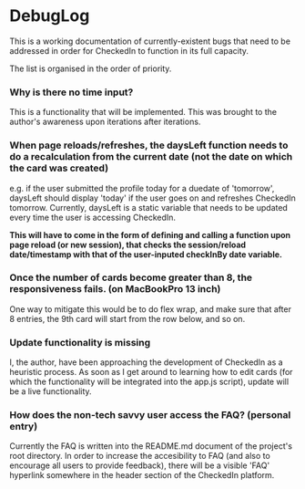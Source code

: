 # DebugLog

This is a working documentation of currently-existent bugs that need to be addressed in order for CheckedIn to function in its full capacity.

The list is organised in the order of priority.


### Why is there no time input? 

This is a functionality that will be implemented. This was brought to the author's awareness upon iterations after iterations.

### When page reloads/refreshes, the daysLeft function needs to do a recalculation from the current date (not the date on which the card was created)

e.g. if the user submitted the profile today for a duedate of 'tomorrow', daysLeft should display 'today' if the user goes on and refreshes CheckedIn tomorrow. Currently, daysLeft is a static variable that needs to be updated every time the user is accessing CheckedIn.

**This will have to come in the form of defining and calling a function upon page reload (or new session), that checks the session/reload date/timestamp with that of the user-inputed checkInBy date variable.**

### Once the number of cards become greater than 8, the responsiveness fails. (on MacBookPro 13 inch) 

One way to mitigate this would be to do flex wrap, and make sure that after 8 entries, the 9th card will start from the row below, and so on.

### Update functionality is missing

I, the author, have been approaching the development of CheckedIn as a heuristic process. As soon as I get around to learning how to edit cards (for which the functionality will be integrated into the app.js script), update will be a live functionality.

### How does the non-tech savvy user access the FAQ? (personal entry) 

Currently the FAQ is written into the README.md document of the project's root directory. In order to increase the accesibility to FAQ (and also to encourage all users to provide feedback), there will be a visible 'FAQ' hyperlink somewhere in the header section of the CheckedIn platform. 


